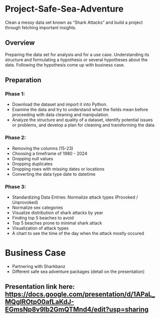 # Project-Safe-Sea-Adventure
Clean a messy data set known as “Shark Attacks” and build a project through fetching important insights.

## Overview
Preparing the data set for analysis and for a use case. Understanding its structure and formulating a hypothesis or several hypotheses about the data. Following the hypothesis come up with business case. 

## Preparation

### Phase 1:
- Download the dataset and import it into Python.
- Examine the data and try to understand what the fields mean before proceeding with data cleaning and manipulation.
- Analyze the structure and quality of a dataset, identify potential issues or problems, and develop a plan for cleaning and transforming the data.

### Phase 2:
- Removing the columns (15-23)
- Choosing a timeframe of 1980 - 2024
- Dropping null values
- Dropping duplicates
- Dropping rows with missing dates or locations
- Converting the data type date to datetime

### Phase 3:
- Standardizing Data Entries: Normalize attack types (Provoked / Unprovoked)
- Normalize sex categories
- Visualize distribution of shark attacks by year
- Finding top 5 beaches to avoid
- Top 5 beaches prone to minimal shark attack
- Visualization of attack types
- A chart to see the time of the day when the attack mostly occured

# Business Case
- Partnering with Sharkbanz
- Different safe sea adventure packages (detail on the presentation)


## Presentation link here: https://docs.google.com/presentation/d/1APaL_MQglROtp00afLaKdJ-EGmsNp8v9lb2GmQTMnd4/edit?usp=sharing

